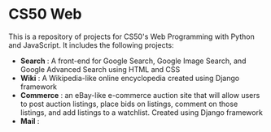 # CS50 Web

This is a repository of projects for CS50's Web Programming with Python and JavaScript. It includes the following projects:
* __Search__ : A front-end for Google Search, Google Image Search, and Google Advanced Search using HTML and CSS
* __Wiki__ : A Wikipedia-like online encyclopedia created using Django framework
* __Commerce__ : an eBay-like e-commerce auction site that will allow users to post auction listings, place bids on listings,
                 comment on those listings, and add listings to a watchlist. Created using Django framework
* __Mail__ : 
